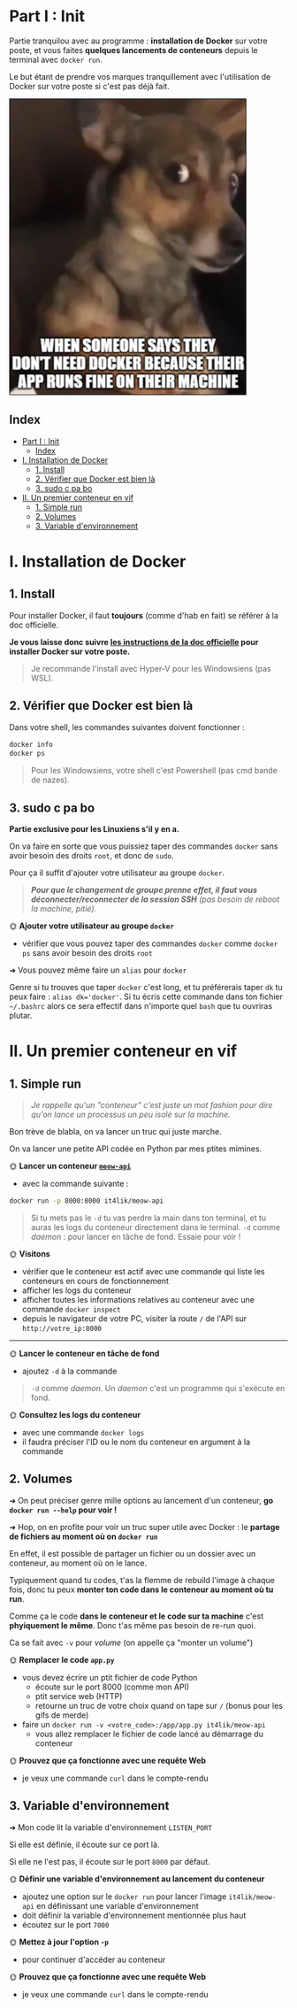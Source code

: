 # Part I : Init

Partie tranquilou avec au programme : **installation de Docker** sur votre poste, et vous faites **quelques lancements de conteneurs** depuis le terminal avec `docker run`.

Le but étant de prendre vos marques tranquillement avec l'utilisation de Docker sur votre poste si c'est pas déjà fait.

![No docker](./img/no_docker.png)

## Index

- [Part I : Init](#part-i--init)
  - [Index](#index)
- [I. Installation de Docker](#i-installation-de-docker)
  - [1. Install](#1-install)
  - [2. Vérifier que Docker est bien là](#2-vérifier-que-docker-est-bien-là)
  - [3. sudo c pa bo](#3-sudo-c-pa-bo)
- [II. Un premier conteneur en vif](#ii-un-premier-conteneur-en-vif)
  - [1. Simple run](#1-simple-run)
  - [2. Volumes](#2-volumes)
  - [3. Variable d'environnement](#3-variable-denvironnement)

# I. Installation de Docker

## 1. Install

Pour installer Docker, il faut **toujours** (comme d'hab en fait) se référer à la doc officielle.

**Je vous laisse donc suivre [les instructions de la doc officielle](https://docs.docker.com/engine/) pour installer Docker sur votre poste.**

> Je recommande l'install avec Hyper-V pour les Windowsiens (pas WSL).

## 2. Vérifier que Docker est bien là

Dans votre shell, les commandes suivantes doivent fonctionner :

```bash
docker info
docker ps
```

> Pour les Windowsiens, votre shell c'est Powershell (pas cmd bande de nazes).

## 3. sudo c pa bo

**Partie exclusive pour les Linuxiens s'il y en a.**

On va faire en sorte que vous puissiez taper des commandes `docker` sans avoir besoin des droits `root`, et donc de `sudo`.

Pour ça il suffit d'ajouter votre utilisateur au groupe `docker`.

> ***Pour que le changement de groupe prenne effet, il faut vous déconnecter/reconnecter de la session SSH** (pas besoin de reboot la machine, pitié).*

🌞 **Ajouter votre utilisateur au groupe `docker`**

- vérifier que vous pouvez taper des commandes `docker` comme `docker ps` sans avoir besoin des droits `root`

➜ Vous pouvez même faire un `alias` pour `docker`

Genre si tu trouves que taper `docker` c'est long, et tu préférerais taper `dk` tu peux faire : `alias dk='docker'`. Si tu écris cette commande dans ton fichier `~/.bashrc` alors ce sera effectif dans n'importe quel `bash` que tu ouvriras plutar.

# II. Un premier conteneur en vif

## 1. Simple run

> *Je rappelle qu'un "conteneur" c'est juste un mot fashion pour dire qu'on lance un processus un peu isolé sur la machine.*

Bon trève de blabla, on va lancer un truc qui juste marche.

On va lancer une petite API codée en Python par mes ptites mimines.

🌞 **Lancer un conteneur [`meow-api`](https://hub.docker.com/r/it4lik/meow-api)**

- avec la commande suivante :

```bash
docker run -p 8000:8000 it4lik/meow-api
```

> Si tu mets pas le `-d` tu vas perdre la main dans ton terminal, et tu auras les logs du conteneur directement dans le terminal. `-d` comme *daemon* : pour lancer en tâche de fond. Essaie pour voir !

🌞 **Visitons**

- vérifier que le conteneur est actif avec une commande qui liste les conteneurs en cours de fonctionnement
- afficher les logs du conteneur
- afficher toutes les informations relatives au conteneur avec une commande `docker inspect`
- depuis le navigateur de votre PC, visiter la route `/` de l'API sur `http://votre_ip:8000`

---

🌞 **Lancer le conteneur en tâche de fond**

- ajoutez `-d` à la commande

> `-d` comme *daemon*. Un *daemon* c'est un programme qui s'exécute en fond.

🌞 **Consultez les logs du conteneur**

- avec une commande `docker logs`
- il faudra préciser l'ID ou le nom du conteneur en argument à la commande

## 2. Volumes

➜ On peut préciser genre mille options au lancement d'un conteneur, **go `docker run --help` pour voir !**

➜ Hop, on en profite pour voir un truc super utile avec Docker : le **partage de fichiers au moment où on `docker run`**

En effet, il est possible de partager un fichier ou un dossier avec un conteneur, au moment où on le lance. 

Typiquement quand tu codes, t'as la flemme de rebuild l'image à chaque fois, donc tu peux **monter ton code dans le conteneur au moment où tu run**.

Comme ça le code **dans le conteneur et le code sur ta machine** c'est **phyiquement le même**. Donc t'as même pas besoin de re-run quoi.

Ca se fait avec `-v` pour *volume* (on appelle ça "monter un volume")

🌞 **Remplacer le code `app.py`**

- vous devez écrire un ptit fichier de code Python 
  - écoute sur le port 8000 (comme mon API)
  - ptit service web (HTTP)
  - retourne un truc de votre choix quand on tape sur `/` (bonus pour les gifs de merde)
- faire un `docker run -v <votre_code>:/app/app.py it4lik/meow-api`
  - vous allez remplacer le fichier de code lancé au démarrage du conteneur

🌞 **Prouvez que ça fonctionne avec une requête Web**

- je veux une commande `curl` dans le compte-rendu

## 3. Variable d'environnement

➜ Mon code lit la variable d'environnement `LISTEN_PORT` 

Si elle est définie, il écoute sur ce port là.

Si elle ne l'est pas, il écoute sur le port `8000` par défaut.

🌞 **Définir une variable d'environnement au lancement du conteneur**

- ajoutez une option sur le `docker run` pour lancer l'image `it4lik/meow-api` en définissant une variable d'environnement
- doit définir la variable d'environnement mentionnée plus haut
- écoutez sur le port `7000`

🌞 **Mettez à jour l'option `-p`**

- pour continuer d'accéder au conteneur

🌞 **Prouvez que ça fonctionne avec une requête Web**

- je veux une commande `curl` dans le compte-rendu
